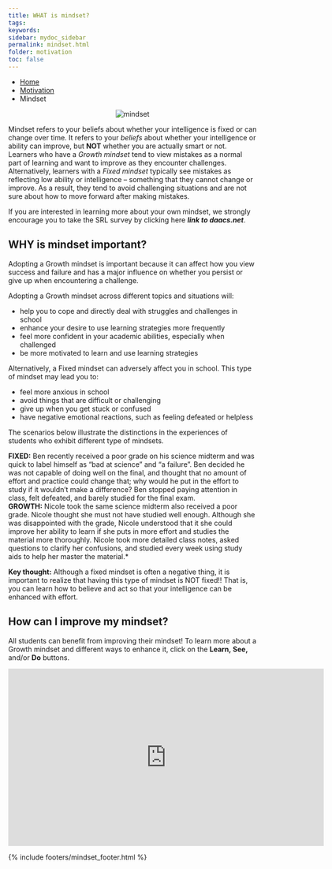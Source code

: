 ```yaml
---
title: WHAT is mindset?
tags: 
keywords: 
sidebar: mydoc_sidebar
permalink: mindset.html
folder: motivation
toc: false
---
```


<ul class="breadcrumb">
    <li><a href="index.html">Home</a></li>
    <li><a href="motivation.html">Motivation</a></li>
    <li class="active">Mindset</li>
</ul>

<center><img src='images/mindsetoverview.png' alt='mindset' /></center>

Mindset refers to your beliefs about whether your intelligence is fixed or can change over time. It refers to your *beliefs* about whether your intelligence or ability can improve, but **NOT** whether you are actually smart or not. Learners who have a *Growth mindset* tend to view mistakes as a normal part of learning and want to improve as they encounter challenges. Alternatively, learners with a *Fixed mindset* typically see mistakes as reflecting low ability or intelligence – something that they cannot change or improve. As a result, they tend to avoid challenging situations and are not sure about how to move forward after making mistakes. 

If you are interested in learning more about your own mindset, we strongly encourage you to take the SRL survey by clicking here ***link to daacs.net***.

## WHY is mindset important?
Adopting a Growth mindset is important because it can affect how you view success and failure and has a major influence on whether you persist or give up when encountering a challenge. 

Adopting a Growth mindset across different topics and situations will: 

- help you to cope and directly deal with struggles and challenges in school
- enhance your desire to use learning strategies more frequently 
- feel more confident in your academic abilities, especially when challenged
- be more motivated to learn and use learning strategies 

Alternatively, a Fixed mindset can adversely affect you in school. This type of mindset may lead you to: 

- feel more anxious in school
- avoid things that are difficult or challenging
- give up when you get stuck or confused 
- have negative emotional reactions, such as feeling defeated or helpless

The scenarios below illustrate the distinctions in the experiences of students who exhibit different type of mindsets.

<div markdown="span" class="alert alert-danger" role="alert"><i class="fa fa-exclamation-circle"></i> <b>FIXED:</b>
Ben recently received a poor grade on his science midterm and was quick to label himself as “bad at science” and “a failure”. Ben decided he was not capable of doing well on the final, and thought that no amount of effort and practice could change that; why would he put in the effort to study if it wouldn’t make a difference? Ben stopped paying attention in class, felt defeated, and barely studied for the final exam.
</div>

<div markdown="span" class="alert alert-info" role="alert"><i class="fa fa-info-circle"></i> <b>GROWTH:</b>
Nicole took the same science midterm also received a poor grade. Nicole thought she must not have studied well enough. Although she was disappointed with the grade, Nicole understood that it she could improve her ability to learn if she puts in more effort and studies the material more thoroughly. Nicole took more detailed class notes, asked questions to clarify her confusions, and studied every week using study aids to help her master the material.*
</div>

**Key thought:** Although a fixed mindset is often a negative thing, it is important to realize that having this type of mindset is NOT fixed!! That is, you can learn how to believe and act so that your intelligence can be enhanced with effort.

## How can I improve my mindset?

All students can benefit from improving their mindset! To learn more about a Growth mindset and different ways to enhance it, click on the **Learn, See,** and/or **Do** buttons. 

<div class="embed-responsive embed-responsive-16by9"><iframe iframe class="embed-responsive-item" src="https://player.vimeo.com/video/207330839" width="640" height="360" frameborder="0" webkitallowfullscreen mozallowfullscreen allowfullscreen></iframe></div>

<!-- 
## How was Mindset measured on the SRL survey?

The SRL survey measured both your Growth and Fixed mindset. You were asked to respond to the six statements. We combine your responses on the three Growth and three Fixed mindset statements to determine your Mindset profile. 

### Growth Mindset

* No matter who you are, you can significantly change your intelligence level.
* You can always greatly change how intelligent you are.
* No matter how much intelligence you have, you can always change it quite a bit.

### Fixed Mindset


* You have a certain amount of intelligence, and you can't really do much about it.
* Your intelligence is something about you that you can't change very much.
* You can learn new things, but you can't really change your basic intelligence.
--> 


{% include footers/mindset_footer.html %}
